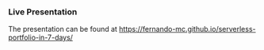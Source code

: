 ### Live Presentation 

The presentation can be found at https://fernando-mc.github.io/serverless-portfolio-in-7-days/
